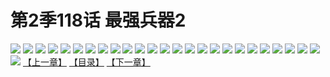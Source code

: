 # 第2季118话 最强兵器2
![](https://s1.baozimh.com/scomic/sanyanxiaotianlu-samanhua/0/578-9z4y/1.jpg)
![](https://s1.baozimh.com/scomic/sanyanxiaotianlu-samanhua/0/578-9z4y/2.jpg)
![](https://s1.baozimh.com/scomic/sanyanxiaotianlu-samanhua/0/578-9z4y/3.jpg)
![](https://s1.baozimh.com/scomic/sanyanxiaotianlu-samanhua/0/578-9z4y/4.jpg)
![](https://s1.baozimh.com/scomic/sanyanxiaotianlu-samanhua/0/578-9z4y/5.jpg)
![](https://s1.baozimh.com/scomic/sanyanxiaotianlu-samanhua/0/578-9z4y/6.jpg)
![](https://s1.baozimh.com/scomic/sanyanxiaotianlu-samanhua/0/578-9z4y/7.jpg)
![](https://s1.baozimh.com/scomic/sanyanxiaotianlu-samanhua/0/578-9z4y/8.jpg)
![](https://s1.baozimh.com/scomic/sanyanxiaotianlu-samanhua/0/578-9z4y/9.jpg)
![](https://s1.baozimh.com/scomic/sanyanxiaotianlu-samanhua/0/578-9z4y/10.jpg)
![](https://s1.baozimh.com/scomic/sanyanxiaotianlu-samanhua/0/578-9z4y/11.jpg)
![](https://s1.baozimh.com/scomic/sanyanxiaotianlu-samanhua/0/578-9z4y/12.jpg)
![](https://s1.baozimh.com/scomic/sanyanxiaotianlu-samanhua/0/578-9z4y/13.jpg)
![](https://s1.baozimh.com/scomic/sanyanxiaotianlu-samanhua/0/578-9z4y/14.jpg)
![](https://s1.baozimh.com/scomic/sanyanxiaotianlu-samanhua/0/578-9z4y/15.jpg)
![](https://s1.baozimh.com/scomic/sanyanxiaotianlu-samanhua/0/578-9z4y/16.jpg)
![](https://s1.baozimh.com/scomic/sanyanxiaotianlu-samanhua/0/578-9z4y/17.jpg)
![](https://s1.baozimh.com/scomic/sanyanxiaotianlu-samanhua/0/578-9z4y/18.jpg)
![](https://s1.baozimh.com/scomic/sanyanxiaotianlu-samanhua/0/578-9z4y/19.jpg)
![](https://s1.baozimh.com/scomic/sanyanxiaotianlu-samanhua/0/578-9z4y/20.jpg)
![](https://s1.baozimh.com/scomic/sanyanxiaotianlu-samanhua/0/578-9z4y/21.jpg)
![](https://s1.baozimh.com/scomic/sanyanxiaotianlu-samanhua/0/578-9z4y/22.jpg)
![](https://s1.baozimh.com/scomic/sanyanxiaotianlu-samanhua/0/578-9z4y/23.jpg)
![](https://s1.baozimh.com/scomic/sanyanxiaotianlu-samanhua/0/578-9z4y/24.jpg)
![](https://s1.baozimh.com/scomic/sanyanxiaotianlu-samanhua/0/578-9z4y/25.jpg)
![](https://s1.baozimh.com/scomic/sanyanxiaotianlu-samanhua/0/578-9z4y/26.jpg)
[【上一章】](./578.md)
[【目录】](./README.md)
[【下一章】](./580.md)
